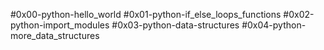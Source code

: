 #0x00-python-hello_world
#0x01-python-if_else_loops_functions
#0x02-python-import_modules
#0x03-python-data-structures
#0x04-python-more_data_structures